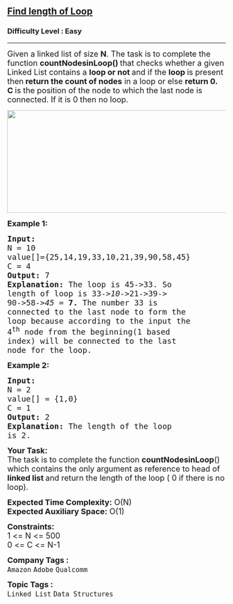 <h2><a href="https://www.geeksforgeeks.org/problems/find-length-of-loop/1?page=1&category=Linked%20List&status=unsolved&sortBy=difficulty">Find length of Loop</a></h2><h3>Difficulty Level : Easy</h3><hr><div class="problems_problem_content__Xm_eO"><p><span style="font-size: 18px;">Given a linked list of size <strong>N</strong>. The task is to complete the function&nbsp;<strong>countNodesinLoop()&nbsp;</strong>that checks whether a given Linked List contains a&nbsp;<strong>loop or not&nbsp;</strong>and if the&nbsp;<strong>loop </strong>is present then<strong> return the count of nodes</strong> in a loop or else <strong>return 0. C&nbsp;</strong>is the position of the node to which the last node is connected. If it is 0 then no loop.</span></p>
<p><span style="font-size: 18px;"><img style="height: 236px; width: 512px;" src="https://contribute.geeksforgeeks.org/wp-content/uploads/linkedlist.png" alt=""> </span></p>
<p><span style="font-size: 18px;"><strong>Example 1:</strong></span></p>
<pre><span style="font-size: 18px;"><strong>Input:
</strong>N = 10
value[]={25,14,19,33,10,21,39,90,58,45}
C = 4
<strong>Output: </strong>7<strong>
Explanation: </strong>The loop is 45-&gt;33. So
length of loop is 33-&gt;<em>10</em>-&gt;21-&gt;39-&gt;
90-&gt;58-&gt;<em>45</em> = <strong>7. </strong>The number 33&nbsp;is
connected to the last node to form the
loop because according to the input the
4<sup>th</sup> node from the beginning(1&nbsp;based
index) will be connected to the last
node for the loop.</span>
</pre>
<p><span style="font-size: 18px;"><strong>Example 2:</strong></span></p>
<pre><span style="font-size: 18px;"><strong>Input:
</strong>N = 2
value[] = {1,0}
C = 1
<strong>Output: </strong>2<strong>
Explanation: </strong>The length of the loop
is 2.</span></pre>
<p><span style="font-size: 18px;"><strong>Your Task:</strong><br>The task is to complete the function <strong>countNodesinLoop</strong>() which contains the only argument as reference to head of<strong> linked list&nbsp;</strong>and return the length of the loop ( 0 if there is no loop).</span></p>
<p><span style="font-size: 18px;"><strong>Expected Time Complexity:</strong>&nbsp;O(N)<br><strong>Expected Auxiliary Space:</strong>&nbsp;O(1)</span></p>
<p><span style="font-size: 18px;"><strong>Constraints:</strong><br>1 &lt;= N &lt;= 500<br>0 &lt;= C &lt;= N-1</span></p></div><p><span style=font-size:18px><strong>Company Tags : </strong><br><code>Amazon</code>&nbsp;<code>Adobe</code>&nbsp;<code>Qualcomm</code>&nbsp;<br><p><span style=font-size:18px><strong>Topic Tags : </strong><br><code>Linked List</code>&nbsp;<code>Data Structures</code>&nbsp;
